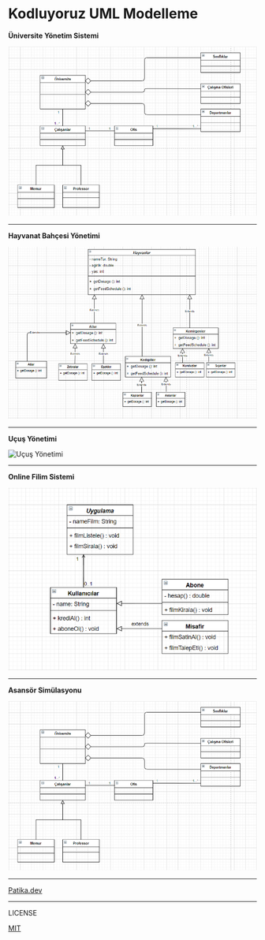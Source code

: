 # Kodluyoruz UML Modelleme

**Üniversite Yönetim Sistemi**

![Üniversite Modelleme](/img/uniYonetim.png)

--------------------------------------

**Hayvanat Bahçesi Yönetimi**

![Hayvanat Bahçesi Yönetimi](/img/hayvanatBahces.png)

--------------------------------------


**Uçuş Yönetimi**

![Uçuş Yönetimi](/img/havalanı.png)

--------------------------------------


**Online Filim Sistemi**

![Online Filim Sistemi](/img/onlineFilm.png)

--------------------------------------



**Asansör Simülasyonu**

![Asansör Simülasyonu](/img/uniYonetim.png)

--------------------------------





[Patika.dev](https://www.patika.dev)

--------------------------------------




LICENSE

[MIT](https://choosealicense.com/licenses/mit/)